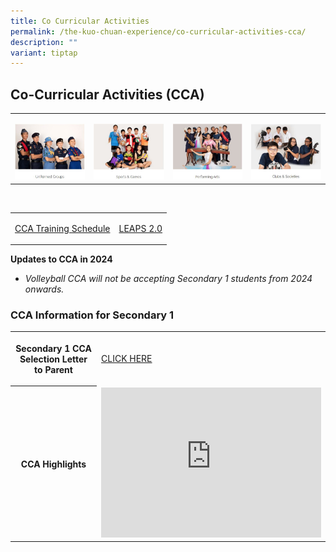 ```yaml
---
title: Co Curricular Activities
permalink: /the-kuo-chuan-experience/co-curricular-activities-cca/
description: ""
variant: tiptap
---
```

<h2>Co-Curricular Activities (CCA)</h2>
<table style="minWidth: 100px">
<colgroup>
<col>
<col>
<col>
<col>
</colgroup>
<tbody>
<tr>
<td rowspan="1" colspan="1">
<p></p><a class="isomer-image-wrapper" href="https://staging.d38b8pvh8spt44.amplifyapp.com/the-kuo-chuan-experience/co-curricular-activities-cca/uniformed-groups/boys-brigade/"><img style="width: 100%" height="auto" width="100%" alt="" src="/images/The Kuo Chuan Experience/CCA/Uniformed Groups.jpg"></a>
</td>
<td rowspan="1" colspan="1">
<p></p><a class="isomer-image-wrapper" href="https://staging.d38b8pvh8spt44.amplifyapp.com/the-kuo-chuan-experience/co-curricular-activities-cca/sports-n-games/badminton/"><img style="width: 100%" height="auto" width="100%" alt="" src="/images/The Kuo Chuan Experience/CCA/Sports &amp; Games.jpg"></a>
</td>
<td rowspan="1" colspan="1">
<p></p><a class="isomer-image-wrapper" href="https://staging.d38b8pvh8spt44.amplifyapp.com/the-kuo-chuan-experience/co-curricular-activities-cca/performing-arts/symphonic-band/"><img style="width: 100%" height="auto" width="100%" alt="" src="/images/The Kuo Chuan Experience/CCA/Performing Arts.jpg"></a>
</td>
<td rowspan="1" colspan="1">
<p></p><a class="isomer-image-wrapper" href="https://staging.d38b8pvh8spt44.amplifyapp.com/the-kuo-chuan-experience/co-curricular-activities-cca/clubs-n-societies/art-club/"><img style="width: 100%" height="auto" width="100%" alt="" src="/images/The Kuo Chuan Experience/CCA/Clubs &amp; Societies.jpg"></a>
</td>
</tr>
</tbody>
</table>
<p>
<br>
</p>
<table style="minWidth: 50px">
<colgroup>
<col>
<col>
</colgroup>
<tbody>
<tr>
<td rowspan="1" colspan="1">
<p><a href="/files/KCPSS_CCA_Deployment_2024__26_Jun_.pdf" rel="noopener noreferrer nofollow" target="_blank">CCA Training Schedule</a>
</p>
</td>
<td rowspan="1" colspan="1">
<p><a href="/files/LEAPS2%20Grading%20System.pdf" rel="noopener noreferrer nofollow" target="_blank">LEAPS 2.0</a>
</p>
</td>
</tr>
</tbody>
</table>
<p><strong>Updates to CCA in 2024</strong> 
<br>
</p>
<ul data-tight="true" class="tight">
<li>
<p><em>Volleyball CCA will not be accepting Secondary 1 students from 2024 onwards.</em>
</p>
</li>
</ul>
<h3>CCA Information for Secondary 1</h3>
<table style="minWidth: 50px">
<colgroup>
<col>
<col>
</colgroup>
<tbody>
<tr>
<th rowspan="1" colspan="1">
<p>Secondary 1 CCA Selection Letter to Parent</p>
</th>
<td rowspan="1" colspan="1">
<p><a href="/files/Letter_to_Parents_Sec_1_CCA_Registration___Selection_2024.pdf" rel="noopener noreferrer nofollow" target="_blank">CLICK HERE</a>
</p>
</td>
</tr>
<tr>
<th rowspan="1" colspan="1">
<p>CCA Highlights</p>
</th>
<td rowspan="1" colspan="1">
<div class="iframe-wrapper">
<iframe height="240" width="352" allowfullscreen="true" frameborder="0" src="https://www.youtube.com/embed/ulk6sb1K6_A"></iframe>
</div>
</td>
</tr>
</tbody>
</table>
<p></p>